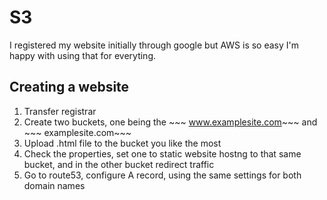 # S3

I registered my website initially through google but AWS is so easy I'm happy with using that for everyting.

## Creating a website
1. Transfer registrar
2. Create two buckets, one being the ~~~ www.examplesite.com~~~ and ~~~ examplesite.com~~~
3. Upload .html file to the bucket you like the most
4. Check the properties, set one to static website hostng to that same bucket, and in the other bucket redirect traffic
5. Go to route53, configure A record, using the same settings for  both domain names 
